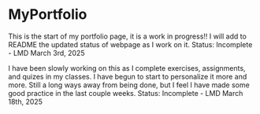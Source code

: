 # MyPortfolio
This is the start of my portfolio page, it is a work in progress!! 
I will add to README the updated status of webpage as I work on it.
Status: Incomplete - LMD March 3rd, 2025 

I have been slowly working on this as I complete exercises, assignments, and quizes in my classes. I have begun to start to personalize it more and more.
Still a long ways away from being done, but I feel I have made some good practice in the last couple weeks.
Status: Incomplete - LMD March 18th, 2025
